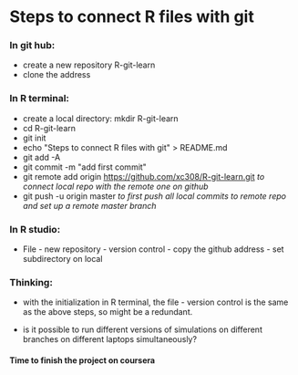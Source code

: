 # Steps to connect R files with git

### In git hub:
- create a new repository R-git-learn
- clone the address


### In R terminal:
- create a local directory: mkdir R-git-learn
- cd R-git-learn
- git init
- echo "Steps to connect R files with git" > README.md
- git add -A
- git commit -m "add first commit"
- git remote add origin https://github.com/xc308/R-git-learn.git   *to connect local repo with the remote one on github*
- git push -u origin master    *to first push all local commits to remote repo and set up a remote master branch*


### In R studio:
- File - new repository - version control - copy the github address - set subdirectory on local

### Thinking:
- with the initialization in R terminal, the file - version control is the same as the above steps, so might be a redundant. 

- is it possible to run different versions of simulations on different branches on different laptops simultaneously?

#### Time to finish the project on coursera




